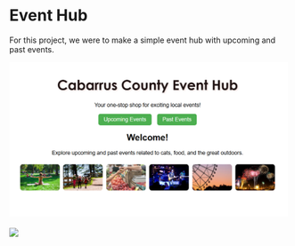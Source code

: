 <h1>Event Hub</h1>
<p>For this project, we were to make a simple event hub with upcoming and past events.</p>
<a href="https://marisavertz.github.io/Event_Hub/">
  <img src="https://raw.githubusercontent.com/MarisaVertz/Event_Hub/refs/heads/main/eventhubscreenshot.png" width="500">
</a>
<br><br>
<a href="https://marisavertz.github.io/Event_Hub/">
  <img src="https://dabuttonfactory.com/button.png?t=View+Project&f=Calibri-Bold&ts=18&tc=fff&hp=45&vp=20&w=134&h=38&c=11&bgt=unicolored&bgc=245c68&be=1">
</a>